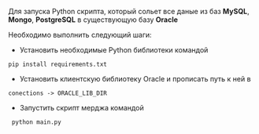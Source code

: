 Для запуска Python скрипта, который сольет все даные из баз 
**MySQL**, **Mongo**, **PostgreSQL**
в существующую базу **Oracle**
 
Необходимо выполнить следующий шаги:
 - Установить необходимые Python библиотеки командой
 
 `` pip install requirements.txt ``
 
 - Установить клиентскую библиотеку Oracle и прописать путь к ней в
 
 `` conections -> ORACLE_LIB_DIR ``
 
 - Запустить скрипт мерджа командой
 
 `` python main.py`` 